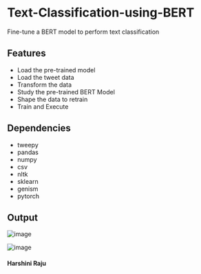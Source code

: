# Text-Classification-using-BERT
Fine-tune a BERT model to perform text classification  

## Features
- Load the pre-trained model
- Load the tweet data
- Transform the data
- Study the pre-trained BERT Model
- Shape the data to retrain 
- Train and Execute

## Dependencies
- tweepy
- pandas
- numpy
- csv
- nltk
- sklearn
- genism
- pytorch

## Output
![image](https://user-images.githubusercontent.com/59364581/181166536-02cba79f-534a-4464-b698-f26b4e9e9947.png)

![image](https://user-images.githubusercontent.com/59364581/181166568-a494b631-ef3f-481c-9c92-cd2223996931.png)


#### Harshini Raju
